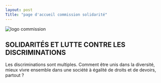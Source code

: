 ```yaml
---
layout: post
Title: "page d'accueil commission solidarité"
---
```


![logo commission](../images/iconeSolidarite.PNG)   

## SOLIDARITÉS ET LUTTE CONTRE LES DISCRIMINATIONS

Les discriminations sont multiples. Comment être unis dans la diversité, mieux vivre ensemble dans  une société à égalité de droits et de devoirs, partout ?

